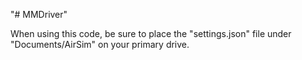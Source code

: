 "# MMDriver" 

When using this code, be sure to place the "settings.json" file under "Documents/AirSim" on your primary drive.
